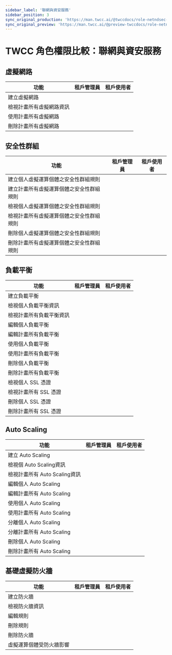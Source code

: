 ```yaml
---
sidebar_label: '聯網與資安服務'
sidebar_position: 3
sync_original_production: 'https://man.twcc.ai/@twccdocs/role-netndsec-zh' 
sync_original_preview: 'https://man.twcc.ai/@preview-twccdocs/role-netndsec-zh'
---
```



# TWCC 角色權限比較：聯網與資安服務


## 虛擬網路

| 功能 | 租戶管理員 | 租戶使用者 |
| -------- | -------- | -------- |
|建立虛擬網路|<i class="fa fa-check" aria-hidden="true"></i>|<i class="fa fa-check" aria-hidden="true"></i>
|檢視計畫所有虛擬網路資訊|<i class="fa fa-check" aria-hidden="true"></i>|<i class="fa fa-check" aria-hidden="true"></i>
|使用計畫所有虛擬網路|<i class="fa fa-check" aria-hidden="true"></i>|<i class="fa fa-check" aria-hidden="true"></i>
|刪除計畫所有虛擬網路|<i class="fa fa-check" aria-hidden="true"></i>|<i class="fa fa-times" aria-hidden="true"></i>


## 安全性群組

| 功能 | 租戶管理員 | 租戶使用者 |
| -------- | -------- | -------- |
|建立個人虛擬運算個體之安全性群組規則|<i class="fa fa-check" aria-hidden="true"></i>|<i class="fa fa-check" aria-hidden="true"></i>
|建立計畫所有虛擬運算個體之安全性群組規則|<i class="fa fa-check" aria-hidden="true"></i>|<i class="fa fa-times" aria-hidden="true"></i>
|檢視個人虛擬運算個體之安全性群組規則|<i class="fa fa-check" aria-hidden="true"></i>|<i class="fa fa-check" aria-hidden="true"></i>
|檢視計畫所有虛擬運算個體之安全性群組規則|<i class="fa fa-check" aria-hidden="true"></i>|<i class="fa fa-times" aria-hidden="true"></i>
|刪除個人虛擬運算個體之安全性群組規則|<i class="fa fa-check" aria-hidden="true"></i>|<i class="fa fa-check" aria-hidden="true"></i>
|刪除計畫所有虛擬運算個體之安全性群組規則|<i class="fa fa-check" aria-hidden="true"></i>|<i class="fa fa-times" aria-hidden="true"></i>

## 負載平衡

| 功能 | 租戶管理員 | 租戶使用者 |
| -------- | -------- | -------- |
|建立負載平衡|<i class="fa fa-check" aria-hidden="true"></i>|<i class="fa fa-check" aria-hidden="true"></i>
|檢視個人負載平衡資訊|<i class="fa fa-check" aria-hidden="true"></i>|<i class="fa fa-check" aria-hidden="true"></i>
|檢視計畫所有負載平衡資訊|<i class="fa fa-check" aria-hidden="true"></i>|<i class="fa fa-times" aria-hidden="true"></i>
|編輯個人負載平衡|<i class="fa fa-check" aria-hidden="true"></i>|<i class="fa fa-check" aria-hidden="true"></i>
|編輯計畫所有負載平衡|<i class="fa fa-check" aria-hidden="true"></i>|<i class="fa fa-times" aria-hidden="true"></i>
|使用個人負載平衡|<i class="fa fa-check" aria-hidden="true"></i>|<i class="fa fa-check" aria-hidden="true"></i>
|使用計畫所有負載平衡|<i class="fa fa-check" aria-hidden="true"></i>|<i class="fa fa-times" aria-hidden="true"></i>
|刪除個人負載平衡|<i class="fa fa-check" aria-hidden="true"></i>|<i class="fa fa-check" aria-hidden="true"></i>
|刪除計畫所有負載平衡|<i class="fa fa-check" aria-hidden="true"></i>|<i class="fa fa-times" aria-hidden="true"></i>
|檢視個人 SSL 憑證|<i class="fa fa-check" aria-hidden="true"></i>|<i class="fa fa-check" aria-hidden="true"></i>
|檢視計畫所有 SSL 憑證|<i class="fa fa-times" aria-hidden="true"></i>|<i class="fa fa-times" aria-hidden="true"></i>
|刪除個人 SSL 憑證|<i class="fa fa-check" aria-hidden="true"></i>|<i class="fa fa-check" aria-hidden="true"></i>
|刪除計畫所有 SSL 憑證|<i class="fa fa-times" aria-hidden="true"></i>|<i class="fa fa-times" aria-hidden="true"></i>



## Auto Scaling 

| 功能 | 租戶管理員 | 租戶使用者 |
| -------- | -------- | -------- |
|建立 Auto Scaling|<i class="fa fa-check" aria-hidden="true"></i>|<i class="fa fa-check" aria-hidden="true"></i>
|檢視個 Auto Scaling資訊|<i class="fa fa-check" aria-hidden="true"></i>|<i class="fa fa-check" aria-hidden="true"></i>
|檢視計畫所有 Auto Scaling資訊|<i class="fa fa-check" aria-hidden="true"></i>|<i class="fa fa-times" aria-hidden="true"></i>
|編輯個人 Auto Scaling|<i class="fa fa-check" aria-hidden="true"></i>|<i class="fa fa-check" aria-hidden="true"></i>
|編輯計畫所有 Auto Scaling|<i class="fa fa-check" aria-hidden="true"></i>|<i class="fa fa-times" aria-hidden="true"></i>
|使用個人 Auto Scaling|<i class="fa fa-check" aria-hidden="true"></i>|<i class="fa fa-check" aria-hidden="true"></i>
|使用計畫所有 Auto Scaling|<i class="fa fa-check" aria-hidden="true"></i>|<i class="fa fa-times" aria-hidden="true"></i>
|分離個人 Auto Scaling|<i class="fa fa-check" aria-hidden="true"></i>|<i class="fa fa-check" aria-hidden="true"></i>
|分離計畫所有 Auto Scaling|<i class="fa fa-times" aria-hidden="true"></i>|<i class="fa fa-times" aria-hidden="true"></i>
|刪除個人 Auto Scaling|<i class="fa fa-check" aria-hidden="true"></i>|<i class="fa fa-check" aria-hidden="true"></i>
|刪除計畫所有 Auto Scaling|<i class="fa fa-check" aria-hidden="true"></i>|<i class="fa fa-times" aria-hidden="true"></i>

## 基礎虛擬防火牆

| 功能 | 租戶管理員 | 租戶使用者 |
| -------- | -------- | -------- |
|建立防火牆|<i class="fa fa-check" aria-hidden="true"></i>|<i class="fa fa-times" aria-hidden="true"></i>
|檢視防火牆資訊|<i class="fa fa-check" aria-hidden="true"></i>|<i class="fa fa-times" aria-hidden="true"></i>
|編輯規則|<i class="fa fa-check" aria-hidden="true"></i>|<i class="fa fa-times" aria-hidden="true"></i>
|刪除規則|<i class="fa fa-check" aria-hidden="true"></i>|<i class="fa fa-times" aria-hidden="true"></i>
|刪除防火牆|<i class="fa fa-check" aria-hidden="true"></i>|<i class="fa fa-times" aria-hidden="true"></i>
|虛擬運算個體受防火牆影響|<i class="fa fa-check" aria-hidden="true"></i>|<i class="fa fa-check" aria-hidden="true"></i>

